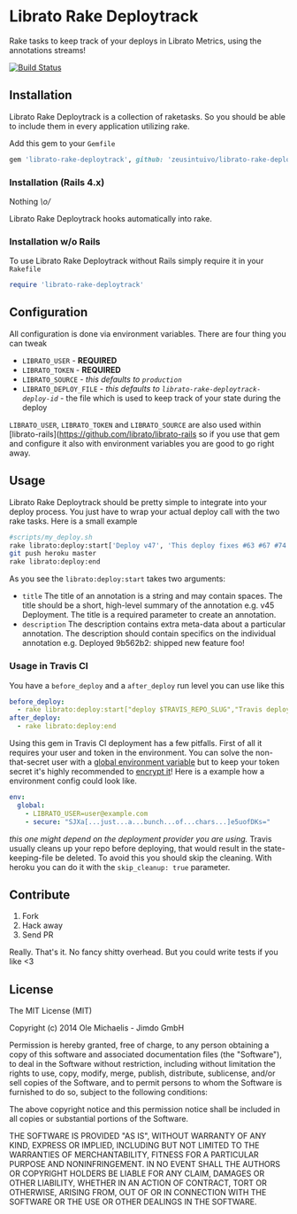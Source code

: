 # Librato Rake Deploytrack
Rake tasks to keep track of your deploys in Librato Metrics, using the annotations streams!

[![Build Status](http://static.squarespace.com/static/5141f98de4b01238136e109c/5141fb8ce4b0253264ed19af/5141fb8fe4b0253264ed1a12/1363278744208/?format=750w)](http://blog.librato.com/posts/2012/09/annotations)

## Installation
Librato Rake Deploytrack is a collection of raketasks. So you should be able to include them in every application utilizing rake.

Add this gem to your `Gemfile`
```ruby
gem 'librato-rake-deploytrack', github: 'zeusintuivo/librato-rake-deploytrack'
```

### Installation (Rails 4.x)

Nothing *\o/*

Librato Rake Deploytrack hooks automatically into rake.

### Installation w/o Rails

To use Librato Rake Deploytrack without Rails simply require it in your `Rakefile`

```ruby
require 'librato-rake-deploytrack'
```

## Configuration

All configuration is done via environment variables. There are four thing you can tweak

 * `LIBRATO_USER` - **REQUIRED**
 * `LIBRATO_TOKEN` - **REQUIRED**
 * `LIBRATO_SOURCE` - *this defaults to `production`*
 * `LIBRATO_DEPLOY_FILE` - *this defaults to `librato-rake-deploytrack-deploy-id`* - the file which is used to keep track of your state during the deploy

 `LIBRATO_USER`, `LIBRATO_TOKEN` and `LIBRATO_SOURCE` are also used within [librato-rails](https://github.com/librato/librato-rails so if you use that gem and configure it also with environment variables you are good to go right away.

## Usage

Librato Rake Deploytrack should be pretty simple to integrate into your deploy process. You just have to wrap your actual deploy call with the two rake tasks. Here is a small example

```bash
#scripts/my_deploy.sh
rake librato:deploy:start['Deploy v47', 'This deploy fixes #63 #67 #74 and also improves performance']
git push heroku master
rake librato:deploy:end
```

As you see the `librato:deploy:start` takes two arguments:

 * `title` The title of an annotation is a string and may contain spaces. The title should be a short, high-level summary of the annotation e.g. v45 Deployment. The title is a required parameter to create an annotation.
 * `description` The description contains extra meta-data about a particular annotation. The description should contain specifics on the individual annotation e.g. Deployed 9b562b2: shipped new feature foo!

### Usage in Travis CI

You have a `before_deploy` and a `after_deploy` run level you can use like this

```yaml
before_deploy:
  - rake librato:deploy:start["deploy $TRAVIS_REPO_SLUG","Travis deployed https://github.com/<your-org>/<your-repo>/compare/$TRAVIS_COMMIT_RANGE"]
after_deploy:
  - rake librato:deploy:end
```

Using this gem in Travis CI deployment has a few pitfalls. First of all it requires your user and token in the environment. You can solve the non-that-secret user with a [global environment variable](http://docs.travis-ci.com/user/build-configuration/#Set-environment-variables) but to keep your token secret it's highly recommended to [encrypt it](http://docs.travis-ci.com/user/encryption-keys/)! Here is a example how a environment config could look like.

```yaml
env:
  global:
    - LIBRATO_USER=user@example.com
    - secure: "SJXa[...just...a...bunch...of...chars...]e5uofDKs="
```

*this one might depend on the deployment provider you are using.* Travis usually cleans up your repo before deploying, that would result in the state-keeping-file be deleted. To avoid this you should skip the cleaning. With heroku you can do it with the `skip_cleanup: true` parameter.

## Contribute

1. Fork
2. Hack away
3. Send PR

Really. That's it. No fancy shitty overhead. But you could write tests if you like <3

## License

The MIT License (MIT)

Copyright (c) 2014 Ole Michaelis - Jimdo GmbH

Permission is hereby granted, free of charge, to any person obtaining a copy
of this software and associated documentation files (the "Software"), to deal
in the Software without restriction, including without limitation the rights
to use, copy, modify, merge, publish, distribute, sublicense, and/or sell
copies of the Software, and to permit persons to whom the Software is
furnished to do so, subject to the following conditions:

The above copyright notice and this permission notice shall be included in all
copies or substantial portions of the Software.

THE SOFTWARE IS PROVIDED "AS IS", WITHOUT WARRANTY OF ANY KIND, EXPRESS OR
IMPLIED, INCLUDING BUT NOT LIMITED TO THE WARRANTIES OF MERCHANTABILITY,
FITNESS FOR A PARTICULAR PURPOSE AND NONINFRINGEMENT. IN NO EVENT SHALL THE
AUTHORS OR COPYRIGHT HOLDERS BE LIABLE FOR ANY CLAIM, DAMAGES OR OTHER
LIABILITY, WHETHER IN AN ACTION OF CONTRACT, TORT OR OTHERWISE, ARISING FROM,
OUT OF OR IN CONNECTION WITH THE SOFTWARE OR THE USE OR OTHER DEALINGS IN THE
SOFTWARE.
